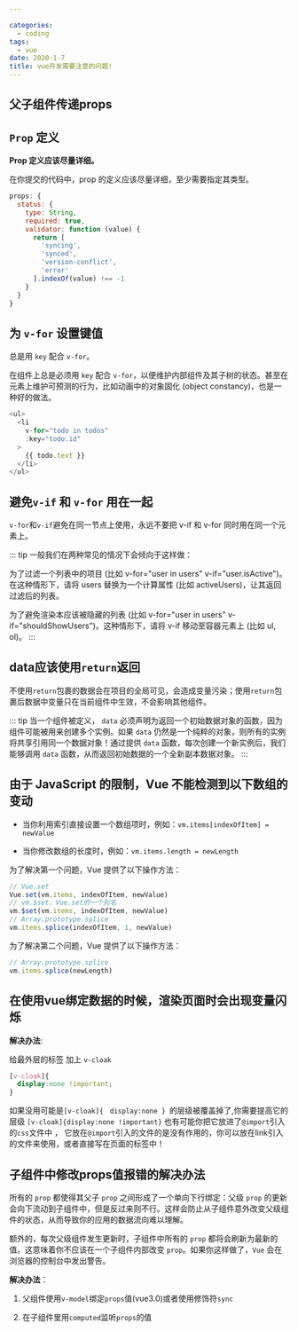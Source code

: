 ```yaml
---

categories:
  - coding
tags:
  - vue
date: 2020-1-7
title: vue开发需要注意的问题!
---
```


## 父子组件传递props


## `Prop` 定义
**Prop 定义应该尽量详细。**

在你提交的代码中，prop 的定义应该尽量详细，至少需要指定其类型。
``` js
props: {
  status: {
    type: String,
    required: true,
    validator: function (value) {
      return [
        'syncing',
        'synced',
        'version-conflict',
        'error'
      ].indexOf(value) !== -1
    }
  }
}
```
## 为 `v-for` 设置键值
总是用 `key` 配合 `v-for`。

在组件上总是必须用 `key` 配合 `v-for`，以便维护内部组件及其子树的状态。甚至在元素上维护可预测的行为，比如动画中的对象固化 (object constancy)，也是一种好的做法。

``` js
<ul>
  <li
    v-for="todo in todos"
    :key="todo.id"
  >
    {{ todo.text }}
  </li>
</ul>
```
## 避免`v-if` 和 `v-for` 用在一起

`v-for`和`v-if`避免在同一节点上使用，永远不要把 v-if 和 v-for 同时用在同一个元素上。

::: tip
一般我们在两种常见的情况下会倾向于这样做：

为了过滤一个列表中的项目 (比如 v-for="user in users" v-if="user.isActive")。在这种情形下，请将 users 替换为一个计算属性 (比如 activeUsers)，让其返回过滤后的列表。

为了避免渲染本应该被隐藏的列表 (比如 v-for="user in users" v-if="shouldShowUsers")。这种情形下，请将 v-if 移动至容器元素上 (比如 ul, ol)。
:::

## data应该使用`return`返回

不使用`return`包裹的数据会在项目的全局可见，会造成变量污染；使用`return`包裹后数据中变量只在当前组件中生效，不会影响其他组件。

::: tip
当一个组件被定义， `data` 必须声明为返回一个初始数据对象的函数，因为组件可能被用来创建多个实例。如果 `data` 仍然是一个纯粹的对象，则所有的实例将共享引用同一个数据对象！通过提供 `data` 函数，每次创建一个新实例后，我们能够调用 `data` 函数，从而返回初始数据的一个全新副本数据对象。
:::

## 由于 JavaScript 的限制，Vue 不能检测到以下数组的变动

- 当你利用索引直接设置一个数组项时，例如：`vm.items[indexOfItem] = newValue`

- 当你修改数组的长度时，例如：`vm.items.length = newLength`

为了解决第一个问题，Vue 提供了以下操作方法：

``` js
// Vue.set
Vue.set(vm.items, indexOfItem, newValue)
// vm.$set，Vue.set的一个别名
vm.$set(vm.items, indexOfItem, newValue)
// Array.prototype.splice
vm.items.splice(indexOfItem, 1, newValue)
```

为了解决第二个问题，Vue 提供了以下操作方法：

``` js
// Array.prototype.splice
vm.items.splice(newLength)
```

## 在使用vue绑定数据的时候，渲染页面时会出现变量闪烁

**解决办法**:

给最外层的标签 加上 `v-cloak`

``` css
[v-cloak]{
  display:none !important;
}
```

如果没用可能是`[v-cloak]{　display:none } `的层级被覆盖掉了,你需要提高它的层级 `[v-cloak]{display:none !important}` 也有可能你把它放进了`@import`引入的`css`文件中 ， 它放在`@import`引入的文件的是没有作用的，你可以放在link引入的文件来使用，或者直接写在页面的标签中！


## 子组件中修改props值报错的解决办法

所有的 `prop` 都使得其父子 `prop` 之间形成了一个单向下行绑定：父级 `prop` 的更新会向下流动到子组件中，但是反过来则不行。这样会防止从子组件意外改变父级组件的状态，从而导致你的应用的数据流向难以理解。

额外的，每次父级组件发生更新时，子组件中所有的 `prop` 都将会刷新为最新的值。这意味着你不应该在一个子组件内部改变 `prop`。如果你这样做了，`Vue` 会在浏览器的控制台中发出警告。

**解决办法**：

1. 父组件使用`v-model`绑定`props`值(vue3.0)或者使用修饰符`sync`

2. 在子组件里用`computed`监听`props`的值




